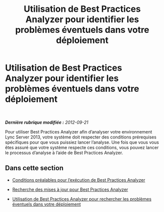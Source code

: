 ﻿---
title: Utilisation de Best Practices Analyzer pour identifier les problèmes éventuels dans votre déploiement
TOCTitle: Utilisation de Best Practices Analyzer pour identifier les problèmes éventuels dans votre déploiement
ms:assetid: 0903063c-4766-4406-92f1-dfea48f274a5
ms:mtpsurl: https://technet.microsoft.com/fr-fr/library/Gg591342(v=OCS.15)
ms:contentKeyID: 49296180
ms.date: 05/20/2016
mtps_version: v=OCS.15
ms.translationtype: HT
---

# Utilisation de Best Practices Analyzer pour identifier les problèmes éventuels dans votre déploiement

 

_**Dernière rubrique modifiée :** 2012-09-21_

Pour utiliser Best Practices Analyzer afin d’analyser votre environnement Lync Server 2013, votre système doit respecter des conditions prérequises spécifiques pour que vous puissiez lancer l’analyse. Une fois que vous vous êtes assuré que votre système respecte ces conditions, vous pouvez lancer le processus d’analyse à l’aide de Best Practices Analyzer.

## Dans cette section

  - [Conditions préalables pour l’exécution de Best Practices Analyzer](lync-server-2013-prerequisites-for-running-best-practices-analyzer.md)

  - [Recherche des mises à jour pour Best Practices Analyzer](lync-server-2013-checking-for-updates-to-best-practices-analyzer.md)

  - [Utilisation de Best Practices Analyzer pour rechercher les problèmes éventuels dans votre déploiement](lync-server-2013-using-best-practices-analyzer-to-scan-your-deployment-for-potential-issues.md)


